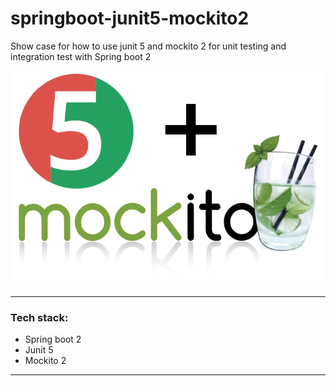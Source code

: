 # springboot-junit5-mockito2
Show case for how to use junit 5 and mockito 2 for unit testing and integration test with Spring boot 2

![alt text](imgs/mockito-junit5-logo3-horiz.png)

-------------------
### Tech stack:
- Spring boot 2
- Junit 5
- Mockito 2
-------------------
